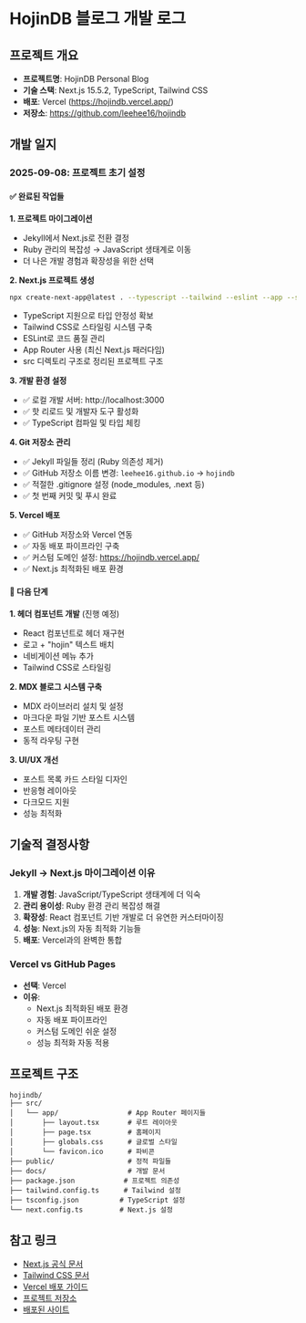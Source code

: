 # HojinDB 블로그 개발 로그

## 프로젝트 개요
- **프로젝트명**: HojinDB Personal Blog
- **기술 스택**: Next.js 15.5.2, TypeScript, Tailwind CSS
- **배포**: Vercel (https://hojindb.vercel.app/)
- **저장소**: https://github.com/leehee16/hojindb

## 개발 일지

### 2025-09-08: 프로젝트 초기 설정

#### ✅ 완료된 작업들

**1. 프로젝트 마이그레이션**
- Jekyll에서 Next.js로 전환 결정
- Ruby 관리의 복잡성 → JavaScript 생태계로 이동
- 더 나은 개발 경험과 확장성을 위한 선택

**2. Next.js 프로젝트 생성**
```bash
npx create-next-app@latest . --typescript --tailwind --eslint --app --src-dir --import-alias "@/*"
```
- TypeScript 지원으로 타입 안정성 확보
- Tailwind CSS로 스타일링 시스템 구축
- ESLint로 코드 품질 관리
- App Router 사용 (최신 Next.js 패러다임)
- src 디렉토리 구조로 정리된 프로젝트 구조

**3. 개발 환경 설정**
- ✅ 로컬 개발 서버: http://localhost:3000
- ✅ 핫 리로드 및 개발자 도구 활성화
- ✅ TypeScript 컴파일 및 타입 체킹

**4. Git 저장소 관리**
- ✅ Jekyll 파일들 정리 (Ruby 의존성 제거)
- ✅ GitHub 저장소 이름 변경: `leehee16.github.io` → `hojindb`
- ✅ 적절한 .gitignore 설정 (node_modules, .next 등)
- ✅ 첫 번째 커밋 및 푸시 완료

**5. Vercel 배포**
- ✅ GitHub 저장소와 Vercel 연동
- ✅ 자동 배포 파이프라인 구축
- ✅ 커스텀 도메인 설정: https://hojindb.vercel.app/
- ✅ Next.js 최적화된 배포 환경

#### 🎯 다음 단계

**1. 헤더 컴포넌트 개발** (진행 예정)
- React 컴포넌트로 헤더 재구현
- 로고 + "hojin" 텍스트 배치
- 네비게이션 메뉴 추가
- Tailwind CSS로 스타일링

**2. MDX 블로그 시스템 구축**
- MDX 라이브러리 설치 및 설정
- 마크다운 파일 기반 포스트 시스템
- 포스트 메타데이터 관리
- 동적 라우팅 구현

**3. UI/UX 개선**
- 포스트 목록 카드 스타일 디자인
- 반응형 레이아웃
- 다크모드 지원
- 성능 최적화

## 기술적 결정사항

### Jekyll → Next.js 마이그레이션 이유
1. **개발 경험**: JavaScript/TypeScript 생태계에 더 익숙
2. **관리 용이성**: Ruby 환경 관리 복잡성 해결
3. **확장성**: React 컴포넌트 기반 개발로 더 유연한 커스터마이징
4. **성능**: Next.js의 자동 최적화 기능들
5. **배포**: Vercel과의 완벽한 통합

### Vercel vs GitHub Pages
- **선택**: Vercel
- **이유**: 
  - Next.js 최적화된 배포 환경
  - 자동 배포 파이프라인
  - 커스텀 도메인 쉬운 설정
  - 성능 최적화 자동 적용

## 프로젝트 구조
```
hojindb/
├── src/
│   └── app/                 # App Router 페이지들
│       ├── layout.tsx       # 루트 레이아웃
│       ├── page.tsx         # 홈페이지
│       ├── globals.css      # 글로벌 스타일
│       └── favicon.ico      # 파비콘
├── public/                  # 정적 파일들
├── docs/                    # 개발 문서
├── package.json            # 프로젝트 의존성
├── tailwind.config.ts      # Tailwind 설정
├── tsconfig.json          # TypeScript 설정
└── next.config.ts         # Next.js 설정
```

## 참고 링크
- [Next.js 공식 문서](https://nextjs.org/docs)
- [Tailwind CSS 문서](https://tailwindcss.com/docs)
- [Vercel 배포 가이드](https://vercel.com/docs)
- [프로젝트 저장소](https://github.com/leehee16/hojindb)
- [배포된 사이트](https://hojindb.vercel.app/)